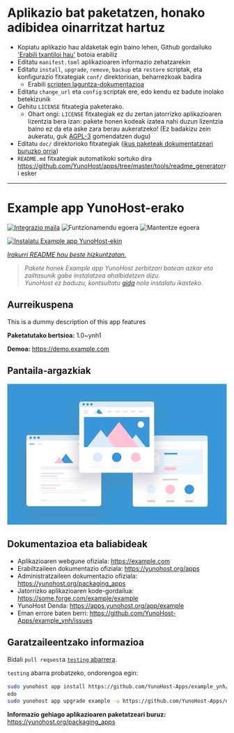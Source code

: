 # Aplikazio bat paketatzen, honako adibidea oinarritzat hartuz

- Kopiatu aplikazio hau aldaketak egin baino lehen, Github gordailuko ['Erabili txantiloi hau'](https://github.com/new?template_name=example_ynh&template_owner=YunoHost) botoia erabiliz
- Editatu `manifest.toml` aplikazioaren informazio zehatzarekin
- Editatu `install`, `upgrade`, `remove`, `backup` eta `restore` scriptak, eta konfigurazio fitxategiak `conf/` direktorioan, beharrezkoak badira
  - Erabili [scripten laguntza-dokumentazioa](https://yunohost.org/packaging_apps_helpers)
- Editatu `change_url` eta `config` scriptak ere, edo kendu ez badute inolako betekizunik
- Gehitu `LICENSE` fitxategia paketerako.
  - Ohart ongi: `LICENSE` fitxategiak ez du zertan jatorrizko aplikazioaren lizentzia bera izan: pakete honen kodeak izatea nahi duzun lizentzia baino ez da eta aske zara berau aukeratzeko! (Ez badakizu zein aukeratu, guk [AGPL-3](https://www.gnu.org/licenses/agpl-3.0.txt) gomendatzen dugu)
- Editatu `doc/` direktorioko fitxategiak ([ikus paketeak dokumentatzeari buruzko orria](https://yunohost.org/packaging_app_doc))
- `README.md` fitxategiak automatikoki sortuko dira <https://github.com/YunoHost/apps/tree/master/tools/readme_generator>ri esker

---
<!--
Ohart ongi: README hau automatikoki sortu da <https://github.com/YunoHost/apps/tree/master/tools/readme_generator>ri esker
EZ editatu eskuz.
-->

# Example app YunoHost-erako

[![Integrazio maila](https://dash.yunohost.org/integration/example.svg)](https://dash.yunohost.org/appci/app/example) ![Funtzionamendu egoera](https://ci-apps.yunohost.org/ci/badges/example.status.svg) ![Mantentze egoera](https://ci-apps.yunohost.org/ci/badges/example.maintain.svg)

[![Instalatu Example app YunoHost-ekin](https://install-app.yunohost.org/install-with-yunohost.svg)](https://install-app.yunohost.org/?app=example)

*[Irakurri README hau beste hizkuntzatan.](./ALL_README.md)*

> *Pakete honek Example app YunoHost zerbitzari batean azkar eta zailtasunik gabe instalatzea ahalbidetzen dizu.*  
> *YunoHost ez baduzu, kontsultatu [gida](https://yunohost.org/install) nola instalatu ikasteko.*

## Aurreikuspena

This is a dummy description of this app features


**Paketatutako bertsioa:** 1.0~ynh1

**Demoa:** <https://demo.example.com>

## Pantaila-argazkiak

![Example app(r)en pantaila-argazkia](./doc/screenshots/example.jpg)

## Dokumentazioa eta baliabideak

- Aplikazioaren webgune ofiziala: <https://example.com>
- Erabiltzaileen dokumentazio ofiziala: <https://yunohost.org/apps>
- Administratzaileen dokumentazio ofiziala: <https://yunohost.org/packaging_apps>
- Jatorrizko aplikazioaren kode-gordailua: <https://some.forge.com/example/example>
- YunoHost Denda: <https://apps.yunohost.org/app/example>
- Eman errore baten berri: <https://github.com/YunoHost-Apps/example_ynh/issues>

## Garatzaileentzako informazioa

Bidali `pull request`a [`testing` abarrera](https://github.com/YunoHost-Apps/example_ynh/tree/testing).

`testing` abarra probatzeko, ondorengoa egin:

```bash
sudo yunohost app install https://github.com/YunoHost-Apps/example_ynh/tree/testing --debug
edo
sudo yunohost app upgrade example -u https://github.com/YunoHost-Apps/example_ynh/tree/testing --debug
```

**Informazio gehiago aplikazioaren paketatzeari buruz:** <https://yunohost.org/packaging_apps>
